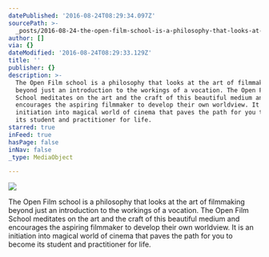 ```yaml
---
datePublished: '2016-08-24T08:29:34.097Z'
sourcePath: >-
  _posts/2016-08-24-the-open-film-school-is-a-philosophy-that-looks-at-the-filmm.md
author: []
via: {}
dateModified: '2016-08-24T08:29:33.129Z'
title: ''
publisher: {}
description: >-
  The Open Film school is a philosophy that looks at the art of filmmaking
  beyond just an introduction to the workings of a vocation. The Open Film
  School meditates on the art and the craft of this beautiful medium and
  encourages the aspiring filmmaker to develop their own worldview. It is an
  initiation into magical world of cinema that paves the path for you to become
  its student and practitioner for life.
starred: true
inFeed: true
hasPage: false
inNav: false
_type: MediaObject

---
```

![](https://the-grid-user-content.s3-us-west-2.amazonaws.com/536a49e3-e0c0-4729-80f4-f18c969c67f9.jpg)

The Open Film school is a philosophy that looks at the art of filmmaking beyond just an introduction to the workings of a vocation. The Open Film School meditates on the art and the craft of this beautiful medium and encourages the aspiring filmmaker to develop their own worldview. It is an initiation into magical world of cinema that paves the path for you to become its student and practitioner for life.